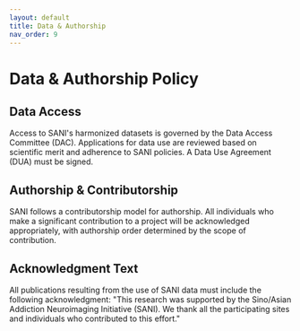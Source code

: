 ```yaml
---
layout: default
title: Data & Authorship
nav_order: 9
---
```


# Data & Authorship Policy

## Data Access

<!-- TODO: Describe the policy and procedure for accessing SANI data. -->
Access to SANI's harmonized datasets is governed by the Data Access Committee (DAC). Applications for data use are reviewed based on scientific merit and adherence to SANI policies. A Data Use Agreement (DUA) must be signed.

## Authorship & Contributorship

<!-- TODO: Detail the authorship policy for SANI-led publications. -->
SANI follows a contributorship model for authorship. All individuals who make a significant contribution to a project will be acknowledged appropriately, with authorship order determined by the scope of contribution.

## Acknowledgment Text

<!-- TODO: Provide the official text for acknowledging SANI in publications. -->
All publications resulting from the use of SANI data must include the following acknowledgment: "This research was supported by the Sino/Asian Addiction Neuroimaging Initiative (SANI). We thank all the participating sites and individuals who contributed to this effort."
